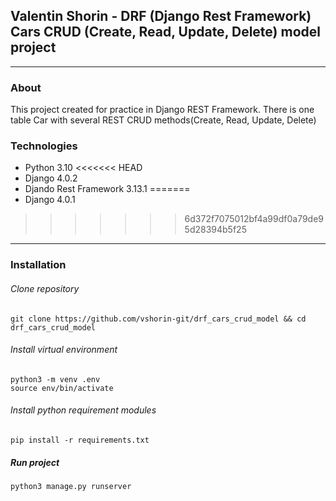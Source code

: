 ## Valentin Shorin - DRF (Django Rest Framework) Cars CRUD (Create, Read, Update, Delete) model project
___
### About
This project created for practice in Django REST Framework. There is one table Car with several REST CRUD methods(Create, Read, Update, Delete)

### Technologies
- Python 3.10
<<<<<<< HEAD
- Django 4.0.2
- Djando Rest Framework 3.13.1
=======
- Django 4.0.1
>>>>>>> 6d372f7075012bf4a99df0a79de95d28394b5f25
___
### Installation
###### Clone repository
```
git clone https://github.com/vshorin-git/drf_cars_crud_model && cd drf_cars_crud_model
```
###### Install virtual environment
```
python3 -m venv .env
source env/bin/activate
```
###### Install python requirement modules
```
pip install -r requirements.txt
```
##### Run project
```
python3 manage.py runserver
```